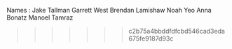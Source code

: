 Names :
Jake Tallman
Garrett West
Brendan Lamishaw
Noah Yeo
Anna Bonatz
Manoel Tamraz
>>>>>>> c2b75a4bbddfdfcbd546cad3eda675fe9187d93c
